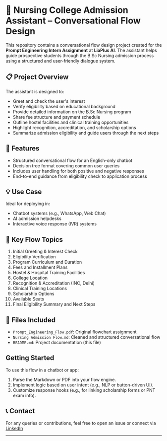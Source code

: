 # 🏥 Nursing College Admission Assistant – Conversational Flow Design

This repository contains a conversational flow design project created for the **Prompt Engineering Intern Assignment** at **LiaPlus AI**. The assistant helps guide prospective students through the B.Sc Nursing admission process using a structured and user-friendly dialogue system.

## 📋 Project Overview

The assistant is designed to:
- Greet and check the user's interest
- Verify eligibility based on educational background
- Provide detailed information on the B.Sc Nursing program
- Share fee structure and payment schedule
- Outline hostel facilities and clinical training opportunities
- Highlight recognition, accreditation, and scholarship options
- Summarize admission eligibility and guide users through the next steps

## 🧠 Features

- Structured conversational flow for an English-only chatbot
- Decision tree format covering common user queries
- Includes user handling for both positive and negative responses
- End-to-end guidance from eligibility check to application process

## 💡 Use Case

Ideal for deploying in:
- Chatbot systems (e.g., WhatsApp, Web Chat)
- AI admission helpdesks
- Interactive voice response (IVR) systems

## 📍 Key Flow Topics

1. Initial Greeting & Interest Check
2. Eligibility Verification
3. Program Curriculum and Duration
4. Fees and Installment Plans
5. Hostel & Hospital Training Facilities
6. College Location
7. Recognition & Accreditation (INC, Delhi)
8. Clinical Training Locations
9. Scholarship Options
10. Available Seats
11. Final Eligibility Summary and Next Steps

## 📁 Files Included

- `Prompt_Engineering_Flow.pdf`: Original flowchart assignment
- `Nursing Admission Flow.md`: Cleaned and structured conversational flow
- `README.md`: Project documentation (this file)

##   Getting Started

To use this flow in a chatbot or app:
1. Parse the Markdown or PDF into your flow engine.
2. Implement logic based on user intent (e.g., NLP or button-driven UI).
3. Customize response hooks (e.g., for linking scholarship forms or PNT exam info).

## 📞 Contact

For any queries or contributions, feel free to open an issue or connect via [LinkedIn](https://www.linkedin.com/in/sujaymuppaneni/)

---

